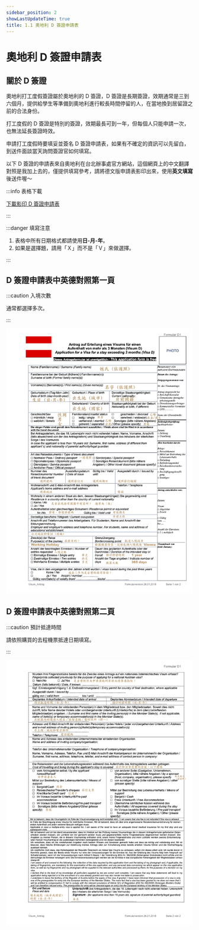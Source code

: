 ```yaml
---
sidebar_position: 2
showLastUpdateTime: true
title: 1.1 奧地利 D 簽證申請表
---
```


# 奧地利 D 簽證申請表

## 關於 D 簽證

奧地利打工度假簽證屬於奧地利的 D 簽證，D 簽證是長期簽證，效期通常是三到六個月，提供給學生等準備到奧地利進行較長時間停留的人，在當地換到居留證之前的合法身份。

打工度假的 D 簽證是特別的簽證，效期最長可到一年，但每個人只能申請一次，也無法延長簽證時效。

申請打工度假時要填妥並簽名 D 簽證申請表，如果有不確定的資訊可以先留白，到送件面談當天詢問簽證官如何填寫。

以下 D 簽證的申請表來自奧地利在台北辦事處官方網站，這個網頁上的中文翻譯對照是我加上去的，僅提供填寫參考，請將德文版申請表影印出來，使用**英文填寫**後送件喔～

:::info 表格下載

[下載影印 D 簽證申請表](https://www.bmeia.gv.at/fileadmin/user_upload/Vertretungen/OEBT_Taipei/Dokumente/Antragsformular_Visum_D__.pdf)

:::

:::danger 填寫注意

1. 表格中所有日期格式都請使用**日-月-年**。
2. 如果是選擇題，請用「Ｘ」而不是「Ｖ」來做選擇。

:::

## D 簽證申請表中英德對照第一頁

:::caution 入境次數

通常都選擇多次。

:::

![D簽申請表第一頁](D簽申請表第一頁.jpg)

## D 簽證申請表中英德對照第二頁

:::caution 預計抵達時間

請依照購買的去程機票抵達日期填寫。

:::

![D簽申請表第二頁](D簽申請表第二頁.jpg)